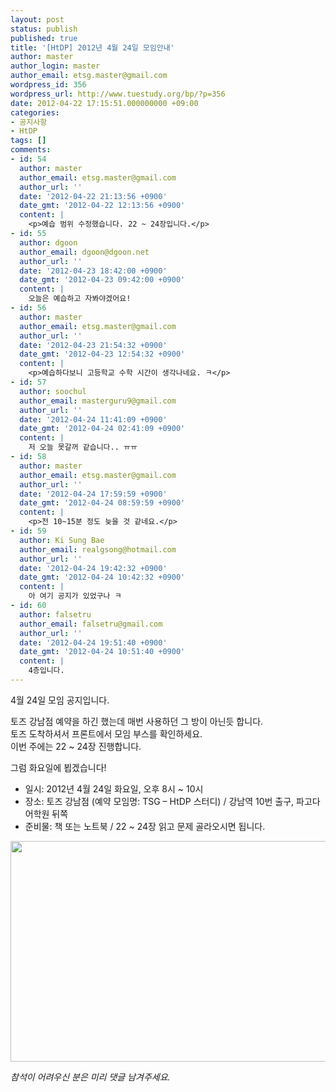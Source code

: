 ```yaml
---
layout: post
status: publish
published: true
title: '[HtDP] 2012년 4월 24일 모임안내'
author: master
author_login: master
author_email: etsg.master@gmail.com
wordpress_id: 356
wordpress_url: http://www.tuestudy.org/bp/?p=356
date: 2012-04-22 17:15:51.000000000 +09:00
categories:
- 공지사항
- HtDP
tags: []
comments:
- id: 54
  author: master
  author_email: etsg.master@gmail.com
  author_url: ''
  date: '2012-04-22 21:13:56 +0900'
  date_gmt: '2012-04-22 12:13:56 +0900'
  content: |
    <p>예습 범위 수정했습니다. 22 ~ 24장입니다.</p>
- id: 55
  author: dgoon
  author_email: dgoon@dgoon.net
  author_url: ''
  date: '2012-04-23 18:42:00 +0900'
  date_gmt: '2012-04-23 09:42:00 +0900'
  content: |
    오늘은 예습하고 자봐야겠어요!
- id: 56
  author: master
  author_email: etsg.master@gmail.com
  author_url: ''
  date: '2012-04-23 21:54:32 +0900'
  date_gmt: '2012-04-23 12:54:32 +0900'
  content: |
    <p>예습하다보니 고등학교 수학 시간이 생각나네요. ㅋ</p>
- id: 57
  author: soochul
  author_email: masterguru9@gmail.com
  author_url: ''
  date: '2012-04-24 11:41:09 +0900'
  date_gmt: '2012-04-24 02:41:09 +0900'
  content: |
    저 오늘 못갈꺼 같습니다.. ㅠㅠ
- id: 58
  author: master
  author_email: etsg.master@gmail.com
  author_url: ''
  date: '2012-04-24 17:59:59 +0900'
  date_gmt: '2012-04-24 08:59:59 +0900'
  content: |
    <p>전 10~15분 정도 늦을 것 같네요.</p>
- id: 59
  author: Ki Sung Bae
  author_email: realgsong@hotmail.com
  author_url: ''
  date: '2012-04-24 19:42:32 +0900'
  date_gmt: '2012-04-24 10:42:32 +0900'
  content: |
    아 여기 공지가 있었구나 ㅋ
- id: 60
  author: falsetru
  author_email: falsetru@gmail.com
  author_url: ''
  date: '2012-04-24 19:51:40 +0900'
  date_gmt: '2012-04-24 10:51:40 +0900'
  content: |
    4층입니다.
---
```

<p>4월 24일 모임 공지입니다.</p>

<p>토즈 강남점 예약을 하긴 했는데 매번 사용하던 그 방이 아닌듯 합니다.<br />
토즈 도착하셔서 프론트에서 모임 부스를 확인하세요.<br />
이번 주에는 22 ~ 24장 진행합니다.</p>

<p>그럼 화요일에 뵙겠습니다!</p>

<ul>
<li>일시: 2012년 4월 24일 화요일, 오후 8시 ~ 10시</li>
<li>장소: 토즈 강남점 (예약 모임명: TSG – HtDP 스터디) / 강남역 10번 출구, 파고다 어학원 뒤쪽</li>
<li>준비물: 책 또는 노트북 / 22 ~ 24장 읽고 문제 골라오시면 됩니다.</li>
</ul>

<p><a href="http://www.tuestudy.org/bp/wp-content/uploads/2012/02/toz_kangnam.png"><img src="http://www.tuestudy.org/bp/wp-content/uploads/2012/02/toz_kangnam.png" alt="" title="토즈 강남점" width="715" height="353" class="alignnone size-full wp-image-79" /></a></p>

<p><em>참석이 어려우신 분은 미리 댓글 남겨주세요.</em></p>
